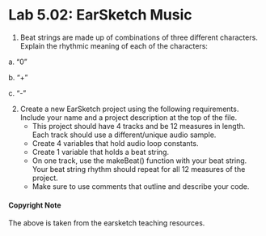 # Lab 5.02: EarSketch Music 


1.	Beat strings are made up of combinations of three different characters. Explain the rhythmic meaning of each of the characters:

a.	“0”


b.	“+”


c.	“-”


2. Create a new EarSketch project using the following requirements. Include your name and a project description at the top of the file.
    * This project should have 4 tracks and be 12 measures in length. Each track should use a different/unique audio sample.
    * Create 4 variables that hold audio loop constants.
    * Create 1 variable that holds a beat string.
    * On one track, use the makeBeat() function with your beat string. Your beat string rhythm should repeat for all 12 measures of the project.
    * Make sure to use comments that outline and describe your code.



#### Copyright Note
The above is taken from the earsketch teaching resources. 
